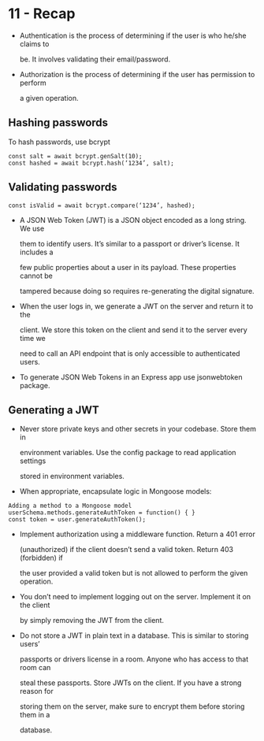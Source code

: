 # 11 - Recap



* Authentication is the process of determining if the user is who he/she claims to

  be. It involves validating their email/password.

* Authorization is the process of determining if the user has permission to perform

  a given operation.

## Hashing passwords

To hash passwords, use bcrypt

```text
const salt = await bcrypt.genSalt(10);
const hashed = await bcrypt.hash(‘1234’, salt);
```

## Validating passwords

```text
const isValid = await bcrypt.compare(‘1234’, hashed);
```



* A JSON Web Token \(JWT\) is a JSON object encoded as a long string. We use

  them to identify users. It’s similar to a passport or driver’s license. It includes a

  few public properties about a user in its payload. These properties cannot be

  tampered because doing so requires re-generating the digital signature.

* When the user logs in, we generate a JWT on the server and return it to the

  client. We store this token on the client and send it to the server every time we

  need to call an API endpoint that is only accessible to authenticated users.

* To generate JSON Web Tokens in an Express app use jsonwebtoken package.

## Generating a JWT

* Never store private keys and other secrets in your codebase. Store them in

  environment variables. Use the config package to read application settings

  stored in environment variables.

* When appropriate, encapsulate logic in Mongoose models:

```text
Adding a method to a Mongoose model
userSchema.methods.generateAuthToken = function() { }
const token = user.generateAuthToken();
```

* Implement authorization using a middleware function. Return a 401 error

  \(unauthorized\) if the client doesn’t send a valid token. Return 403 \(forbidden\) if

  the user provided a valid token but is not allowed to perform the given operation.

* You don’t need to implement logging out on the server. Implement it on the client

  by simply removing the JWT from the client.

* Do not store a JWT in plain text in a database. This is similar to storing users’

  passports or drivers license in a room. Anyone who has access to that room can

  steal these passports. Store JWTs on the client. If you have a strong reason for

  storing them on the server, make sure to encrypt them before storing them in a

  database.





